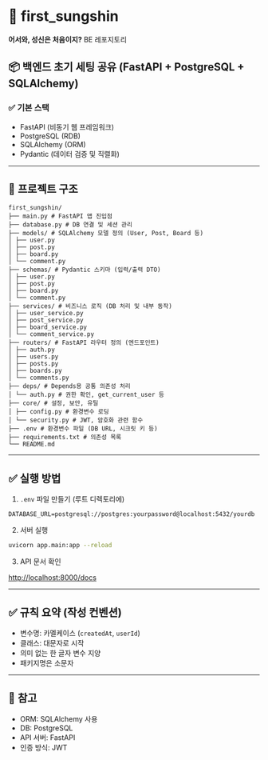 # 🔮 first_sungshin
**어서와, 성신은 처음이지?** BE 레포지토리


## 📦 백엔드 초기 세팅 공유 (FastAPI + PostgreSQL + SQLAlchemy)


### ✅ 기본 스택
- FastAPI (비동기 웹 프레임워크)
- PostgreSQL (RDB)
- SQLAlchemy (ORM)
- Pydantic (데이터 검증 및 직렬화)


---

## 📁 프로젝트 구조

```
first_sungshin/
├── main.py # FastAPI 앱 진입점
├── database.py # DB 연결 및 세션 관리
├── models/ # SQLAlchemy 모델 정의 (User, Post, Board 등)
│ ├── user.py
│ ├── post.py
│ ├── board.py
│ └── comment.py
├── schemas/ # Pydantic 스키마 (입력/출력 DTO)
│ ├── user.py
│ ├── post.py
│ ├── board.py
│ └── comment.py
├── services/ # 비즈니스 로직 (DB 처리 및 내부 동작)
│ ├── user_service.py
│ ├── post_service.py
│ ├── board_service.py
│ └── comment_service.py
├── routers/ # FastAPI 라우터 정의 (엔드포인트)
│ ├── auth.py
│ ├── users.py
│ ├── posts.py
│ ├── boards.py
│ └── comments.py
├── deps/ # Depends용 공통 의존성 처리
│ └── auth.py # 권한 확인, get_current_user 등
├── core/ # 설정, 보안, 유틸
│ ├── config.py # 환경변수 로딩
│ └── security.py # JWT, 암호화 관련 함수
├── .env # 환경변수 파일 (DB URL, 시크릿 키 등)
├── requirements.txt # 의존성 목록
└── README.md
```


---

## ✅ 실행 방법

1. `.env` 파일 만들기 (루트 디렉토리에)

```env
DATABASE_URL=postgresql://postgres:yourpassword@localhost:5432/yourdb
```

2. 서버 실행

```bash
uvicorn app.main:app --reload
```

3. API 문서 확인

[http://localhost:8000/docs](http://localhost:8000/docs)

---

## ✅ 규칙 요약 (작성 컨벤션)

- 변수명: 카멜케이스 (`createdAt`, `userId`)
- 클래스: 대문자로 시작
- 의미 없는 한 글자 변수 지양
- 패키지명은 소문자

---

## 📌 참고

- ORM: SQLAlchemy 사용
- DB: PostgreSQL
- API 서버: FastAPI
- 인증 방식: JWT